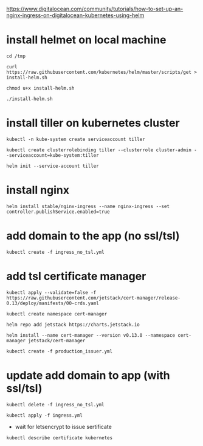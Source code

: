 https://www.digitalocean.com/community/tutorials/how-to-set-up-an-nginx-ingress-on-digitalocean-kubernetes-using-helm

# install helmet on local machine

```
cd /tmp
```

```
curl https://raw.githubusercontent.com/kubernetes/helm/master/scripts/get > install-helm.sh
```

```
chmod u+x install-helm.sh
```

```
./install-helm.sh
```

# install tiller on kubernetes cluster

```
kubectl -n kube-system create serviceaccount tiller
```

```
kubectl create clusterrolebinding tiller --clusterrole cluster-admin --serviceaccount=kube-system:tiller
```

```
helm init --service-account tiller
```

# install nginx

```
helm install stable/nginx-ingress --name nginx-ingress --set controller.publishService.enabled=true
```

<!-- helm uninstall nginx-ingress -->

# add domain to the app (no ssl/tsl)

```
kubectl create -f ingress_no_tsl.yml
```

# add tsl certificate manager

```
kubectl apply --validate=false -f https://raw.githubusercontent.com/jetstack/cert-manager/release-0.13/deploy/manifests/00-crds.yaml
```

```
kubectl create namespace cert-manager
```

```
helm repo add jetstack https://charts.jetstack.io
```

```
helm install --name cert-manager --version v0.13.0 --namespace cert-manager jetstack/cert-manager
```

```
kubectl create -f production_issuer.yml
```

# update add domain to app (with ssl/tsl)

```
kubectl delete -f ingress_no_tsl.yml
```

```
kubectl apply -f ingress.yml
```

- wait for letsencrypt to issue sertificate

```
kubectl describe certificate kubernetes
```
